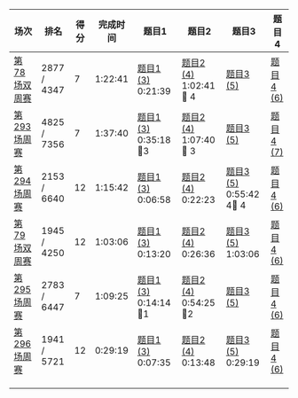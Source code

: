 | 场次                                                         | 排名        | 得分 | 完成时间 | 题目1                                                        | 题目2                                                        | 题目3                                                        | 题目4                                                        |
| ------------------------------------------------------------ | ----------- | ---- | -------- | ------------------------------------------------------------ | ------------------------------------------------------------ | ------------------------------------------------------------ | ------------------------------------------------------------ |
| [第 78 场双周赛](https://leetcode.cn/contest/biweekly-contest-78/) | 2877 / 4347 | 7    | 1:22:41  | [题目1 (3)](https://leetcode.cn/problems/find-the-k-beauty-of-a-number/) 0:21:39 | [题目2 (4)](https://leetcode.cn/problems/number-of-ways-to-split-array/) 1:02:41 :bug: 4 | [题目3 (5)](https://leetcode.cn/problems/maximum-white-tiles-covered-by-a-carpet/) | [题目4 (6)](https://leetcode.cn/problems/substring-with-largest-variance/) |
| [第 293 场周赛](https://leetcode.cn/contest/weekly-contest-293/) | 4825 / 7356 | 7    | 1:37:40  | [题目1 (3)](https://leetcode.cn/problems/find-resultant-array-after-removing-anagrams/) 0:35:18 :bug:3 | [题目2 (4)](https://leetcode.cn/problems/maximum-consecutive-floors-without-special-floors/) 1:07:40 :bug: 3 | [题目3 (5)](https://leetcode.cn/problems/largest-combination-with-bitwise-and-greater-than-zero/) | [题目4 (7)](https://leetcode.cn/problems/count-integers-in-intervals/) |
| [第 294 场周赛](https://leetcode.cn/contest/weekly-contest-294) | 2153 / 6640 | 12   | 1:15:42  | [题目1 (3)](https://leetcode.cn/problems/percentage-of-letter-in-string/) 0:06:58 | [题目2 (4)](https://leetcode.cn/problems/maximum-bags-with-full-capacity-of-rocks/) 0:22:23 | [题目3 (5)](https://leetcode.cn/problems/minimum-lines-to-represent-a-line-chart/) 0:55:42 4:bug: 4 | [题目4 (6)](https://leetcode.cn/problems/sum-of-total-strength-of-wizards/) |
| [第 79 场双周赛](https://leetcode.cn/contest/biweekly-contest-79/) | 1945 / 4250 | 12   | 1:03:06  | [题目1 (3)](https://leetcode.cn/problems/check-if-number-has-equal-digit-count-and-digit-value/) 0:13:20 | [题目2 (4)](https://leetcode.cn/problems/sender-with-largest-word-count/) 0:26:36 | [题目3 (5)](https://leetcode.cn/problems/maximum-total-importance-of-roads/) 1:03:06 | [题目4 (6)](https://leetcode.cn/problems/booking-concert-tickets-in-groups/) |
| [第 295 场周赛](https://leetcode.cn/contest/weekly-contest-295/) | 2783 / 6447 | 7    | 1:09:25  | [题目1 (3)](https://leetcode.cn/problems/rearrange-characters-to-make-target-string/) 0:14:14 :bug:1 | [题目2 (4)](https://leetcode.cn/problems/apply-discount-to-prices/) 0:54:25 :bug:2 | [题目3 (5)](https://leetcode.cn/problems/steps-to-make-array-non-decreasing/) | [题目4 (6)](https://leetcode.cn/problems/minimum-obstacle-removal-to-reach-corner/) |
| [第 296 场周赛 ](https://leetcode.cn/contest/weekly-contest-296) | 1941 / 5721 | 12   | 0:29:19  | [题目1 (3)](https://leetcode.cn/problems/min-max-game/) 0:07:35 | [题目2 (4)](https://leetcode.cn/problems/partition-array-such-that-maximum-difference-is-k/) 0:13:48 | [题目3 (5)](https://leetcode.cn/problems/replace-elements-in-an-array/) 0:29:19 | [题目4 (6)](https://leetcode.cn/problems/design-a-text-editor/) |
|                                                              |             |      |          |                                                              |                                                              |                                                              |                                                              |
|                                                              |             |      |          |                                                              |                                                              |                                                              |                                                              |
|                                                              |             |      |          |                                                              |                                                              |                                                              |                                                              |

